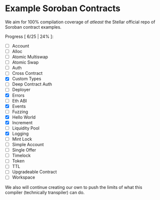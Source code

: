 # Example Soroban Contracts

We aim for 100% compilation coverage of _atleast_ the Stellar official repo of Soroban contract examples.

Progress [ 6/25 | 24% ]:
* [ ] Account
* [ ] Alloc
* [ ] Atomic Multiswap
* [ ] Atomic Swap
* [ ] Auth
* [ ] Cross Contract
* [x] Custom Types
* [ ] Deep Contract Auth
* [ ] Deployer
* [x] Errors
* [ ] Eth ABI
* [x] Events
* [ ] Fuzzing
* [x] Hello World
* [x] Increment
* [ ] Liquidity Pool
* [x] Logging
* [ ] Mint Lock
* [ ] Simple Account
* [ ] Single Offer
* [ ] Timelock
* [ ] Token
* [ ] TTL
* [ ] Upgradeable Contract
* [ ] Workspace

We also will continue creating our own to push the limits of what this compiler (technically transpiler) can do.